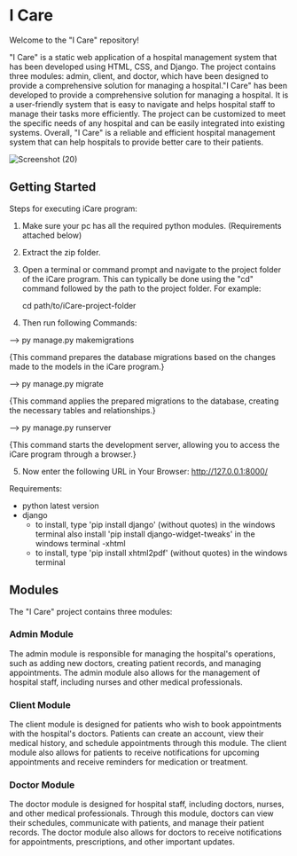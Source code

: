 # I Care
Welcome to the "I Care" repository!

"I Care" is a static web application of a hospital management system that has been developed using HTML, CSS, and Django. The project contains three modules: admin, client, and doctor, which have been designed to provide a comprehensive solution for managing a hospital."I Care" has been developed to provide a comprehensive solution for managing a hospital. It is a user-friendly system that is easy to navigate and helps hospital staff to manage their tasks more efficiently. The project can be customized to meet the specific needs of any hospital and can be easily integrated into existing systems. Overall, "I Care" is a reliable and efficient hospital management system that can help hospitals to provide better care to their patients.


![Screenshot (20)](https://github.com/PurnaChandar26/iCare/assets/97793147/30d61368-114b-4794-9cd6-e48deab77612)

## Getting Started
Steps for executing iCare program: 

1. Make sure your pc has all the required python modules. (Requirements attached below)
2. Extract the zip folder.
3. Open a terminal or command prompt and navigate to the project folder of the iCare program. This can typically be done using the "cd" command followed by the path to the project folder. For example:

    cd path/to/iCare-project-folder

4. Then run following Commands:

--> py manage.py makemigrations

{This command prepares the database migrations based on the changes made to the models in the iCare program.}

--> py manage.py migrate

{This command applies the prepared migrations to the database, creating the necessary tables and relationships.}

--> py manage.py runserver

{This command starts the development server, allowing you to access the iCare program through a browser.}

5. Now enter the following URL in Your Browser: http://127.0.0.1:8000/



Requirements:
- python latest version
- django 
	- to install, type 'pip install django' (without quotes) in the windows terminal 
	  also install 'pip install django-widget-tweaks' in the windows terminal
-xhtml
	- to install, type 'pip install xhtml2pdf' (without quotes) in the windows terminal 

## Modules
The "I Care" project contains three modules:

### Admin Module
The admin module is responsible for managing the hospital's operations, such as adding new doctors, creating patient records, and managing appointments. The admin module also allows for the management of hospital staff, including nurses and other medical professionals.

### Client Module
The client module is designed for patients who wish to book appointments with the hospital's doctors. Patients can create an account, view their medical history, and schedule appointments through this module. The client module also allows for patients to receive notifications for upcoming appointments and receive reminders for medication or treatment.

### Doctor Module
The doctor module is designed for hospital staff, including doctors, nurses, and other medical professionals. Through this module, doctors can view their schedules, communicate with patients, and manage their patient records. The doctor module also allows for doctors to receive notifications for appointments, prescriptions, and other important updates.

